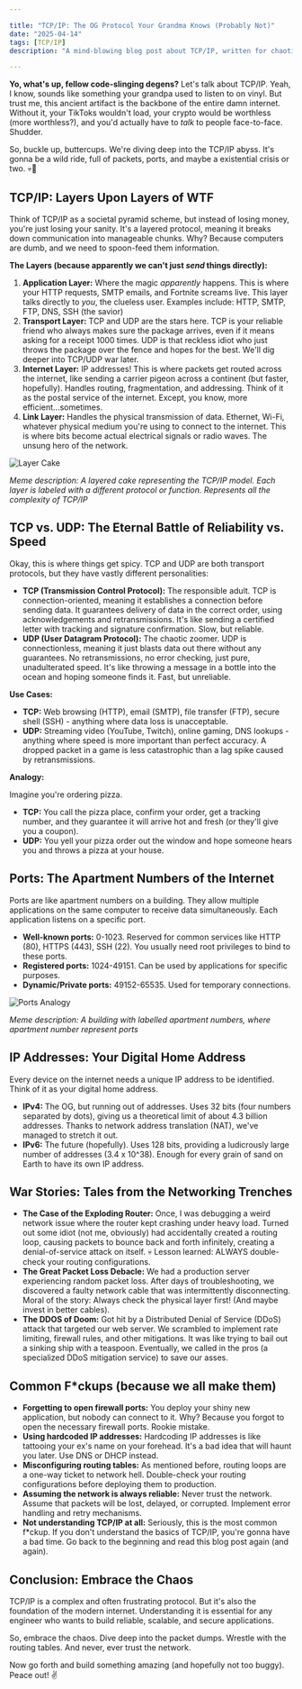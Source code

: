 ```yaml
---

title: "TCP/IP: The OG Protocol Your Grandma Knows (Probably Not)"
date: "2025-04-14"
tags: [TCP/IP]
description: "A mind-blowing blog post about TCP/IP, written for chaotic Gen Z engineers. Prepare for existential dread while learning networking fundamentals."

---
```


**Yo, what's up, fellow code-slinging degens?** Let's talk about TCP/IP. Yeah, I know, sounds like something your grandpa used to listen to on vinyl. But trust me, this ancient artifact is the backbone of the entire damn internet. Without it, your TikToks wouldn't load, your crypto would be worthless (more worthless?), and you'd actually have to *talk* to people face-to-face. Shudder.

So, buckle up, buttercups. We're diving deep into the TCP/IP abyss. It's gonna be a wild ride, full of packets, ports, and maybe a existential crisis or two. 💀🙏

## TCP/IP: Layers Upon Layers of WTF

Think of TCP/IP as a societal pyramid scheme, but instead of losing money, you're just losing your sanity. It's a layered protocol, meaning it breaks down communication into manageable chunks. Why? Because computers are dumb, and we need to spoon-feed them information.

**The Layers (because apparently we can't just *send* things directly):**

1.  **Application Layer:** Where the magic *apparently* happens. This is where your HTTP requests, SMTP emails, and Fortnite screams live. This layer talks directly to *you*, the clueless user. Examples include: HTTP, SMTP, FTP, DNS, SSH (the savior)
2.  **Transport Layer:** TCP and UDP are the stars here. TCP is your reliable friend who always makes sure the package arrives, even if it means asking for a receipt 1000 times. UDP is that reckless idiot who just throws the package over the fence and hopes for the best. We'll dig deeper into TCP/UDP war later.
3.  **Internet Layer:** IP addresses! This is where packets get routed across the internet, like sending a carrier pigeon across a continent (but faster, hopefully). Handles routing, fragmentation, and addressing. Think of it as the postal service of the internet. Except, you know, more efficient...sometimes.
4.  **Link Layer:** Handles the physical transmission of data. Ethernet, Wi-Fi, whatever physical medium you're using to connect to the internet. This is where bits become actual electrical signals or radio waves. The unsung hero of the network.

![Layer Cake](https://i.imgflip.com/6yv6lq.jpg)

*Meme description: A layered cake representing the TCP/IP model. Each layer is labeled with a different protocol or function. Represents all the complexity of TCP/IP*

## TCP vs. UDP: The Eternal Battle of Reliability vs. Speed

Okay, this is where things get spicy. TCP and UDP are both transport protocols, but they have vastly different personalities:

*   **TCP (Transmission Control Protocol):** The responsible adult. TCP is connection-oriented, meaning it establishes a connection before sending data. It guarantees delivery of data in the correct order, using acknowledgements and retransmissions. It's like sending a certified letter with tracking and signature confirmation. Slow, but reliable.
*   **UDP (User Datagram Protocol):** The chaotic zoomer. UDP is connectionless, meaning it just blasts data out there without any guarantees. No retransmissions, no error checking, just pure, unadulterated speed. It's like throwing a message in a bottle into the ocean and hoping someone finds it. Fast, but unreliable.

**Use Cases:**

*   **TCP:** Web browsing (HTTP), email (SMTP), file transfer (FTP), secure shell (SSH) - anything where data loss is unacceptable.
*   **UDP:** Streaming video (YouTube, Twitch), online gaming, DNS lookups - anything where speed is more important than perfect accuracy. A dropped packet in a game is less catastrophic than a lag spike caused by retransmissions.

**Analogy:**

Imagine you're ordering pizza.

*   **TCP:** You call the pizza place, confirm your order, get a tracking number, and they guarantee it will arrive hot and fresh (or they'll give you a coupon).
*   **UDP:** You yell your pizza order out the window and hope someone hears you and throws a pizza at your house.

## Ports: The Apartment Numbers of the Internet

Ports are like apartment numbers on a building. They allow multiple applications on the same computer to receive data simultaneously. Each application listens on a specific port.

*   **Well-known ports:** 0-1023. Reserved for common services like HTTP (80), HTTPS (443), SSH (22). You usually need root privileges to bind to these ports.
*   **Registered ports:** 1024-49151. Can be used by applications for specific purposes.
*   **Dynamic/Private ports:** 49152-65535. Used for temporary connections.

![Ports Analogy](https://i.imgur.com/R6G214i.png)

*Meme description: A building with labelled apartment numbers, where apartment number represent ports*

## IP Addresses: Your Digital Home Address

Every device on the internet needs a unique IP address to be identified. Think of it as your digital home address.

*   **IPv4:** The OG, but running out of addresses. Uses 32 bits (four numbers separated by dots), giving us a theoretical limit of about 4.3 billion addresses. Thanks to network address translation (NAT), we've managed to stretch it out.
*   **IPv6:** The future (hopefully). Uses 128 bits, providing a ludicrously large number of addresses (3.4 x 10^38). Enough for every grain of sand on Earth to have its own IP address.

## War Stories: Tales from the Networking Trenches

*   **The Case of the Exploding Router:** Once, I was debugging a weird network issue where the router kept crashing under heavy load. Turned out some idiot (not me, obviously) had accidentally created a routing loop, causing packets to bounce back and forth infinitely, creating a denial-of-service attack on itself. 💀 Lesson learned: ALWAYS double-check your routing configurations.
*   **The Great Packet Loss Debacle:** We had a production server experiencing random packet loss. After days of troubleshooting, we discovered a faulty network cable that was intermittently disconnecting. Moral of the story: Always check the physical layer first! (And maybe invest in better cables).
*   **The DDOS of Doom:** Got hit by a Distributed Denial of Service (DDoS) attack that targeted our web server. We scrambled to implement rate limiting, firewall rules, and other mitigations. It was like trying to bail out a sinking ship with a teaspoon. Eventually, we called in the pros (a specialized DDoS mitigation service) to save our asses.

## Common F\*ckups (because we all make them)

*   **Forgetting to open firewall ports:** You deploy your shiny new application, but nobody can connect to it. Why? Because you forgot to open the necessary firewall ports. Rookie mistake.
*   **Using hardcoded IP addresses:** Hardcoding IP addresses is like tattooing your ex's name on your forehead. It's a bad idea that will haunt you later. Use DNS or DHCP instead.
*   **Misconfiguring routing tables:** As mentioned before, routing loops are a one-way ticket to network hell. Double-check your routing configurations before deploying them to production.
*   **Assuming the network is always reliable:** Never trust the network. Assume that packets will be lost, delayed, or corrupted. Implement error handling and retry mechanisms.
*   **Not understanding TCP/IP at all:** Seriously, this is the most common f\*ckup. If you don't understand the basics of TCP/IP, you're gonna have a bad time. Go back to the beginning and read this blog post again (and again).

## Conclusion: Embrace the Chaos

TCP/IP is a complex and often frustrating protocol. But it's also the foundation of the modern internet. Understanding it is essential for any engineer who wants to build reliable, scalable, and secure applications.

So, embrace the chaos. Dive deep into the packet dumps. Wrestle with the routing tables. And never, ever trust the network.

Now go forth and build something amazing (and hopefully not too buggy). Peace out! ✌️
